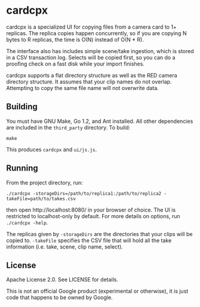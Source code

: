 # cardcpx

cardcpx is a specialized UI for copying files from a camera card to 1+ replicas.  The replica
copies happen concurrently, so if you are copying N bytes to R replicas, the time is O(N) instead of
O(N * R).

The interface also has includes simple scene/take ingestion, which is stored in a CSV transaction
log.  Selects will be copied first, so you can do a proofing check on a fast disk while your import
finishes.

cardcpx supports a flat directory structure as well as the RED camera directory structure.  It
assumes that your clip names do not overlap.  Attempting to copy the same file name will not
overwrite data.

## Building

You must have GNU Make, Go 1.2, and Ant installed.  All other dependencies are included in the
`third_party` directory.  To build:

    make

This produces `cardcpx` and `ui/js.js`.

## Running

From the project directory, run:

    ./cardcpx -storageDirs=/path/to/replica1:/path/to/replica2 -takeFile=path/to/takes.csv

then open http://localhost:8080/ in your browser of choice.  The UI is restricted to localhost-only
by default.  For more details on options, run `./cardcpx -help`.

The replicas given by `-storageDirs` are the directories that your clips will be copied to.
`-takeFile` specifies the CSV file that will hold all the take information (i.e. take, scene, clip
name, select).

## License

Apache License 2.0.  See LICENSE for details.

This is not an official Google product (experimental or otherwise), it is just code that happens
to be owned by Google.
